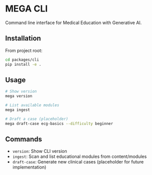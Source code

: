 # MEGA CLI

Command line interface for Medical Education with Generative AI.

## Installation

From project root:

```bash
cd packages/cli
pip install -e .
```

## Usage

```bash
# Show version
mega version

# List available modules
mega ingest

# Draft a case (placeholder)
mega draft-case ecg-basics --difficulty beginner
```

## Commands

- `version`: Show CLI version
- `ingest`: Scan and list educational modules from content/modules
- `draft-case`: Generate new clinical cases (placeholder for future implementation)